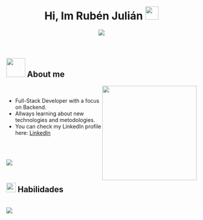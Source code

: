 <h1 align="center"><b>Hi, Im Rubén Julián</b> <img src="https://media.giphy.com/media/hvRJCLFzcasrR4ia7z/giphy.gif" width="35"></h1>

<p align="center">
  <a href="https://github.com/DenverCoder1/readme-typing-svg"><img src="https://readme-typing-svg.herokuapp.com?font=Time+New+Roman&color=cyan&size=25&center=true&vCenter=true&width=600&height=100&lines=Welcome+to+my+GitHub+profile;Passionate+about+programming,+technology,+and+continuous+learning."></a>
</p>

<br>

## <picture><img src="https://media.giphy.com/media/jpVnC65DmYeyRL4LHS/giphy.gif" width="50px"></picture> **About me**

<picture><img align="right" src="https://media.giphy.com/media/l3vR85PnGsBwu1PFK/giphy.gif" width="250px"></picture>

<br>

- Full-Stack Developer with a focus on Backend.
- Allways learning about new technologies and metodologies.
- You can check my LinkedIn profile here: [LinkedIn](https://www.linkedin.com/public-profile/settings?trk=d_flagship3_profile_self_view_public_profile)

<br><br>

<img src="https://user-images.githubusercontent.com/73097560/115834477-dbab4500-a447-11eb-908a-139a6edaec5c.gif"><br><br>

## <img src="https://media2.giphy.com/media/QssGEmpkyEOhBCb7e1/giphy.gif?cid=ecf05e47a0n3gi1bfqntqmob8g9aid1oyj2wr3ds3mg700bl&rid=giphy.gif" width ="25"><b> Habilidades</b>
<br>
<a href="https://skillicons.dev">
    <img src="https://skillicons.dev/icons?i=git,kubernetes,docker,c,vim" />
  </a>
